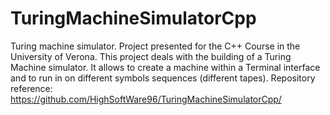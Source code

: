 # TuringMachineSimulatorCpp
Turing machine simulator. 
Project presented for the C++ Course in the University of Verona.
This project deals with the building of a Turing Machine simulator.
It allows to create a machine within a Terminal interface and to run in on different symbols sequences (different tapes).
Repository reference: https://github.com/HighSoftWare96/TuringMachineSimulatorCpp/
